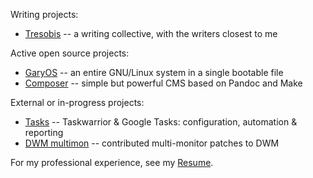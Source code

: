 [Resume]: Gary_B_Genett-Senior_Technologist-Resume.html
[Tresobis]: http://www.tresobis.org
[Composer]: projects/composer
[GaryOS]: projects/gary-os
[Tasks]: https://github.com/garybgenett/tasks
[DWM multimon]: http://dwm.suckless.org/patches/multimon

Writing projects:
  * [Tresobis] -- a writing collective, with the writers closest to me

Active open source projects:
  * [GaryOS] -- an entire GNU/Linux system in a single bootable file
  * [Composer] -- simple but powerful CMS based on Pandoc and Make

External or in-progress projects:
  * [Tasks] -- Taskwarrior & Google Tasks: configuration, automation & reporting
  * [DWM multimon] -- contributed multi-monitor patches to DWM

For my professional experience, see my [Resume].
